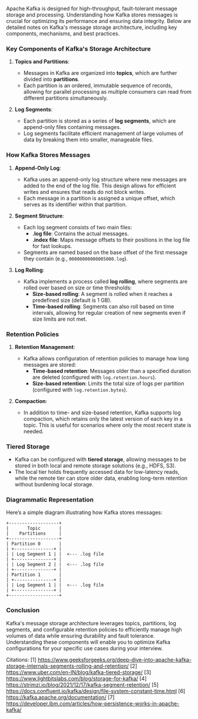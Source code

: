 Apache Kafka is designed for high-throughput, fault-tolerant message storage and processing. Understanding how Kafka stores messages is crucial for optimizing its performance and ensuring data integrity. Below are detailed notes on Kafka's message storage architecture, including key components, mechanisms, and best practices.

### Key Components of Kafka's Storage Architecture

1. **Topics and Partitions**:
   - Messages in Kafka are organized into **topics**, which are further divided into **partitions**.
   - Each partition is an ordered, immutable sequence of records, allowing for parallel processing as multiple consumers can read from different partitions simultaneously.

2. **Log Segments**:
   - Each partition is stored as a series of **log segments**, which are append-only files containing messages.
   - Log segments facilitate efficient management of large volumes of data by breaking them into smaller, manageable files.

### How Kafka Stores Messages

1. **Append-Only Log**:
   - Kafka uses an append-only log structure where new messages are added to the end of the log file. This design allows for efficient writes and ensures that reads do not block writes.
   - Each message in a partition is assigned a unique offset, which serves as its identifier within that partition.

2. **Segment Structure**:
   - Each log segment consists of two main files:
     - **.log file**: Contains the actual messages.
     - **.index file**: Maps message offsets to their positions in the log file for fast lookups.
   - Segments are named based on the base offset of the first message they contain (e.g., `00000000000005000.log`).

3. **Log Rolling**:
   - Kafka implements a process called **log rolling**, where segments are rolled over based on size or time thresholds:
     - **Size-based rolling**: A segment is rolled when it reaches a predefined size (default is 1 GB).
     - **Time-based rolling**: Segments can also roll based on time intervals, allowing for regular creation of new segments even if size limits are not met.

### Retention Policies

1. **Retention Management**:
   - Kafka allows configuration of retention policies to manage how long messages are stored:
     - **Time-based retention**: Messages older than a specified duration are deleted (configured with `log.retention.hours`).
     - **Size-based retention**: Limits the total size of logs per partition (configured with `log.retention.bytes`).

2. **Compaction**:
   - In addition to time- and size-based retention, Kafka supports log compaction, which retains only the latest version of each key in a topic. This is useful for scenarios where only the most recent state is needed.

### Tiered Storage

- Kafka can be configured with **tiered storage**, allowing messages to be stored in both local and remote storage solutions (e.g., HDFS, S3).
- The local tier holds frequently accessed data for low-latency reads, while the remote tier can store older data, enabling long-term retention without burdening local storage.

### Diagrammatic Representation

Here’s a simple diagram illustrating how Kafka stores messages:

```
+-------------------+
|       Topic       |
|    Partitions     |
+-------------------+
| Partition 0       |
| +---------------+ |
| | Log Segment 1 | |  <--- .log file
| +---------------+ |
| | Log Segment 2 | |  <--- .log file
| +---------------+ |
| Partition 1       |
| +---------------+ |
| | Log Segment 1 | |  <--- .log file
| +---------------+ |
+-------------------+
```

### Conclusion

Kafka's message storage architecture leverages topics, partitions, log segments, and configurable retention policies to efficiently manage high volumes of data while ensuring durability and fault tolerance. Understanding these components will enable you to optimize Kafka configurations for your specific use cases during your interview.

Citations:
[1] https://www.geeksforgeeks.org/deep-dive-into-apache-kafka-storage-internals-segments-rolling-and-retention/
[2] https://www.uber.com/en-IN/blog/kafka-tiered-storage/
[3] https://www.lightbitslabs.com/blog/storage-for-kafka/
[4] https://strimzi.io/blog/2021/12/17/kafka-segment-retention/
[5] https://docs.confluent.io/kafka/design/file-system-constant-time.html
[6] https://kafka.apache.org/documentation/
[7] https://developer.ibm.com/articles/how-persistence-works-in-apache-kafka/